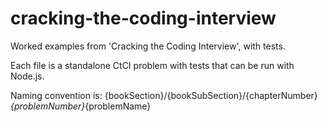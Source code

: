 # cracking-the-coding-interview
Worked examples from 'Cracking the Coding Interview', with tests.

Each file is a standalone CtCI problem with tests that can be run with Node.js.

Naming convention is: {bookSection}/{bookSubSection}/{chapterNumber}_{problemNumber}_{problemName}
